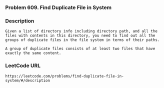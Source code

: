 ### Problem 609. Find Duplicate File in System

### Description
	Given a list of directory info including directory path, and all the files with contents in this directory, you need to find out all the groups of duplicate files in the file system in terms of their paths.

	A group of duplicate files consists of at least two files that have exactly the same content.

### LeetCode URL
	https://leetcode.com/problems/find-duplicate-file-in-system/#/description
